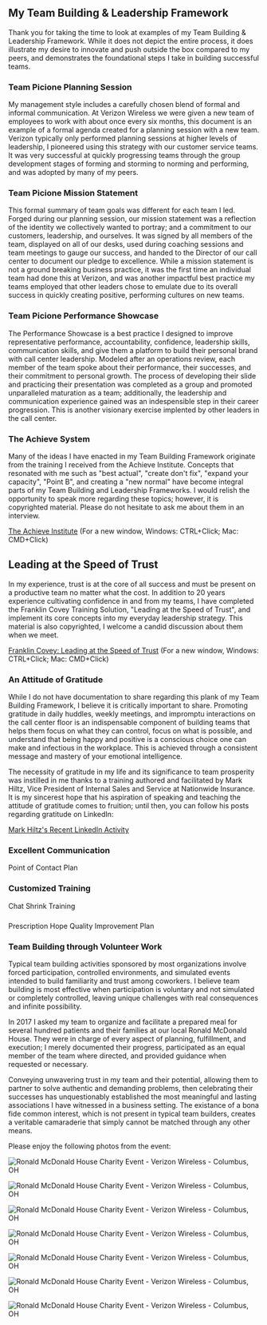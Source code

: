 ## My Team Building & Leadership Framework

Thank you for taking the time to look at examples of my Team Building & Leadership Framework. While it does not depict the entire process, it does illustrate my desire to innovate and push outside the box compared to my peers, and demonstrates the foundational steps I take in building successful teams.

### Team Picione Planning Session

My management style includes a carefully chosen blend of formal and informal communication. At Verizon Wireless we were given a new team of employees to work with about once every six months, this document is an example of a formal agenda created for a planning session with a new team. Verizon typically only performed planning sessions at higher levels of leadership, I pioneered using this strategy with our customer service teams. It was very successful at quickly progressing teams through the group development stages of forming and storming to norming and performing, and was adopted by many of my peers.

### Team Picione Mission Statement

This formal summary of team goals was different for each team I led. Forged during our planning session, our mission statement was a reflection of the identity we collectively wanted to portray; and a commitment to our customers, leadership, and ourselves. It was signed by all members of the team, displayed on all of our desks, used during coaching sessions and team meetings to gauge our success, and handed to the Director of our call center to document our pledge to excellence. While a mission statement is not a ground breaking business practice, it was the first time an individual team had done this at Verizon, and was another impactful best practice my teams employed that other leaders chose to emulate due to its overall success in quickly creating positive, performing cultures on new teams.

### Team Picione Performance Showcase

The Performance Showcase is a best practice I designed to improve representative performance, accountability, confidence, leadership skills, communication skills, and give them a platform to build their personal brand with call center leadership. Modeled after an operations review, each member of the team spoke about their performance, their successes, and their commitment to personal growth. The process of developing their slide and practicing their presentation was completed as a group and promoted unparalleled maturation as a team; additionally, the leadership and communication experience gained was an indespensible step in their career progression. This is another visionary exercise implented by other leaders in the call center.

### The Achieve System

Many of the ideas I have enacted in my Team Building Framework originate from the training I received from the Achieve Institute. Concepts that resonated with me such as "best actual", "create don't fix", "expand your capacity", "Point B", and creating a "new normal" have become integral parts of my Team Building and Leadership Frameworks. I would relish the opportunity to speak more regarding these topics; however, it is copyrighted material. Please do not hesitate to ask me about them in an interview.

[The Achieve Institute](https://www.achieveinst.com/) (For a new window, Windows: CTRL+Click; Mac: CMD+Click)

## Leading at the Speed of Trust

In my experience, trust is at the core of all success and must be present on a productive team no matter what the cost. In addition to 20 years experience cultivating confidence in and from my teams, I have completed the Franklin Covey Training Solution, "Leading at the Speed of Trust", and implement its core concepts into my everyday leadership strategy. This material is also copyrighted, I welcome a candid discussion about them when we meet. 

[Franklin Covey: Leading at the Speed of Trust](https://www.franklincovey.com/Solutions/trust/speed-of-trust/) (For a new window, Windows: CTRL+Click; Mac: CMD+Click)

### An Attitude of Gratitude

While I do not have documentation to share regarding this plank of my Team Building Framework, I believe it is critically important to share. Promoting gratitude in daily huddles, weekly meetings, and impromptu interactions on the call center floor is an indispensable component of building teams that helps them focus on what they can control, focus on what is possible, and understand that being happy and positive is a conscious choice one can make and infectious in the workplace. This is achieved through a consistent message and mastery of your emotional intelligence.

The necessity of gratitude in my life and its significance to team prosperity was instilled in me thanks to a training authored and facilitated by Mark Hiltz, Vice President of Internal Sales and Service at Nationwide Insurance. It is my sincerest hope that his aspiration of speaking and teaching the attitude of gratitude comes to fruition; until then, you can follow his posts regarding gratitude on LinkedIn:

[Mark Hiltz's Recent LinkedIn Activity](https://www.linkedin.com/in/markrhiltz/detail/recent-activity/)

### Excellent Communication

Point of Contact Plan

### Customized Training

Chat Shrink Training

### 

Prescription Hope Quality Improvement Plan

### Team Building through Volunteer Work

Typical team building activities sponsored by most organizations involve forced participation, controlled environments, and simulated events intended to build familiarity and trust among coworkers. I believe team building is most effective when participation is voluntary and not simulated or completely controlled, leaving unique challenges with real consequences and infinite possibility.

In 2017 I asked my team to organize and facilitate a prepared meal for several hundred patients and their families at our local Ronald McDonald House. They were in charge of every aspect of planning, fulfillment, and execution; I merely documented their progress, participated as an equal member of the team where directed, and provided guidance when requested or necessary.

Conveying unwavering trust in my team and their potential, allowing them to partner to solve authentic and demanding problems, then celebrating their successes has unquestionably established the most meaningful and lasting associations I have witnessed in a business setting. The existance of a bona fide common interest, which is not present in typical team builders, creates a veritable camaraderie that simply cannot be matched through any other means.

Please enjoy the following photos from the event:

![Ronald McDonald House Charity Event - Verizon Wireless - Columbus, OH](https://github.com/mpicione/picione-portfolio/blob/main/Call%20Center%20Manager%20Portfolio/Photos/rmh1.JPG)

![Ronald McDonald House Charity Event - Verizon Wireless - Columbus, OH](https://github.com/mpicione/picione-portfolio/blob/main/Call%20Center%20Manager%20Portfolio/Photos/rmh2.JPG)

![Ronald McDonald House Charity Event - Verizon Wireless - Columbus, OH](https://github.com/mpicione/picione-portfolio/blob/main/Call%20Center%20Manager%20Portfolio/Photos/rmh3.JPG)

![Ronald McDonald House Charity Event - Verizon Wireless - Columbus, OH](https://github.com/mpicione/picione-portfolio/blob/main/Call%20Center%20Manager%20Portfolio/Photos/rmh4.JPG)

![Ronald McDonald House Charity Event - Verizon Wireless - Columbus, OH](https://github.com/mpicione/picione-portfolio/blob/main/Call%20Center%20Manager%20Portfolio/Photos/rmh5.JPG)

![Ronald McDonald House Charity Event - Verizon Wireless - Columbus, OH](https://github.com/mpicione/picione-portfolio/blob/main/Call%20Center%20Manager%20Portfolio/Photos/rmh6.JPG)

![Ronald McDonald House Charity Event - Verizon Wireless - Columbus, OH](https://github.com/mpicione/picione-portfolio/blob/main/Call%20Center%20Manager%20Portfolio/Photos/rmh7.JPG)